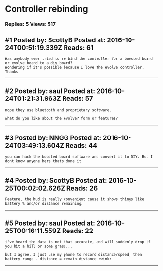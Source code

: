 # Controller rebinding

### Replies: 5 Views: 517

## \#1 Posted by: ScottyB Posted at: 2016-10-24T00:51:19.339Z Reads: 61

```
Has anybody ever tried to re bind the controller for a boosted board or evolve board to a diy board?
Wondering if it's possible because I love the evolve controller. 
Thanks
```

---
## \#2 Posted by: saul Posted at: 2016-10-24T01:21:31.963Z Reads: 57

```
nope they use bluetooth and proprietary software.

what do you like about the evolve? form or features?
```

---
## \#3 Posted by: NNGG Posted at: 2016-10-24T03:49:13.604Z Reads: 44

```
you can hack the boosted board software and convert it to DIY. But I dont know anyone here thats done it
```

---
## \#4 Posted by: ScottyB Posted at: 2016-10-25T00:02:02.626Z Reads: 26

```
Feature, the hud is really convenient cause it shows things like battery % and/or distance remaining.
```

---
## \#5 Posted by: saul Posted at: 2016-10-25T00:16:11.559Z Reads: 22

```
i've heard the data is not that accurate, and will suddenly drop if you hit a hill or some grass...

but I agree, I just use my phone to record distance/speed, then battery range - distance = remain distance :wink:
```

---
